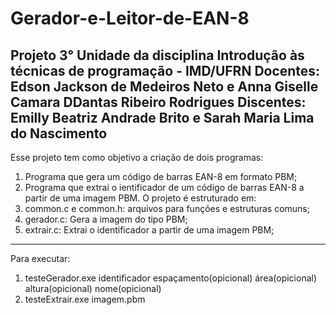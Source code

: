 # Gerador-e-Leitor-de-EAN-8
Projeto 3° Unidade da disciplina Introdução às técnicas de programação - IMD/UFRN
Docentes: Edson Jackson de Medeiros Neto e Anna Giselle Camara DDantas Ribeiro Rodrigues
Discentes: Emilly Beatriz Andrade Brito e Sarah Maria Lima do Nascimento
-----------------------------------------------------------------------------------------
Esse projeto tem como objetivo a criação de dois programas:
1. Programa que gera um código de barras EAN-8 em formato PBM;
2. Programa que extrai o ientificador de um código de barras EAN-8 a partir de uma imagem PBM.
O projeto é estruturado em:
1. common.c e common.h: arquivos para funções e estruturas comuns;
2. gerador.c: Gera a imagem do tipo PBM;
3. extrair.c: Extrai o identificador a partir de uma imagem PBM;
-----------------------------------------------------------------------------------------
Para executar:
1. testeGerador.exe identificador espaçamento(opicional) área(opicional) altura(opicional) nome(opicional)
2. testeExtrair.exe imagem.pbm
   
